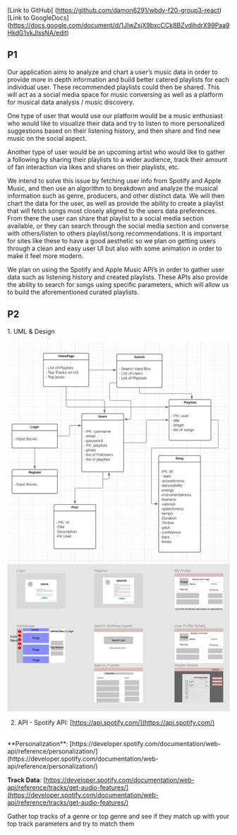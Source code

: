[Link to GitHub]
(https://github.com/damon6291/wbdv-f20-group3-react)
</br>
[Link to GoogleDocs]
(https://docs.google.com/document/d/1JIwZsjX9bxcCCk8BZvdihdrX99Paa9HkdG1vkJlssNA/edit)


<h2>P1</h2>
Our application aims to analyze and chart a user’s music data in order to provide more in depth information and build better catered playlists for each individual user. These recommended playlists could then be shared. This will act as a social media space for music conversing as well as a platform for musical data analysis / music discovery.

One type of user that would use our platform would be a music enthusiast who would like to visualize their data and try to listen to more personalized suggestions based on their listening history, and then share and find new music on the social aspect. 

Another type of user would be an upcoming artist who would like to gather a following by sharing their playlists to a wider audience, track their amount of fan interaction via likes and shares on their playlists, etc. 

We intend to solve this issue by fetching user info from Spotify and Apple Music, and then use an algorithm to breakdown and analyze the musical information such as genre, producers, and other distinct data. We will then chart the data for the user, as well as provide the ability to create a playlist that will fetch songs most closely aligned to the users data preferences. From there the user can share that playlist to a social media section available, or they can search through the social media section and converse with others/listen to others playlist/song recommendations. It is important for sites like these to have a good aesthetic so we plan on getting users through a clean and easy user UI but also with some animation in order to make it feel more modern. 

We plan on using the Spotify and Apple Music API’s in order to gather user data such as listening history and created playlists. These APIs also provide the ability to search for songs using specific parameters, which will allow us to build the aforementioned curated playlists.

<h2>P2</h2>
1. UML & Design

![alt text](./readmePicture/uml.png "uml")
![alt text](./readmePicture/design.png "design")
</br>

2. API - Spotify API: [https://api.spotify.com/](https://api.spotify.com/)

</br>
**Personalization**: 
[https://developer.spotify.com/documentation/web-api/reference/personalization/](https://developer.spotify.com/documentation/web-api/reference/personalization/)

**Track Data**: [https://developer.spotify.com/documentation/web-api/reference/tracks/get-audio-features/](https://developer.spotify.com/documentation/web-api/reference/tracks/get-audio-features/)

Gather top tracks of a genre or top genre and see if they match up with your top track parameters and try to match them

	
